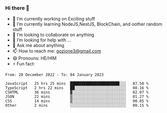 ### Hi there 👋

<!--
**charlieScript/charlieScript** is a ✨ _special_ ✨ repository because its `README.md` (this file) appears on your GitHub profile.

Here are some ideas to get you started: -->

- 🔭 I’m currently working on Exciting stuff
- 🌱 I’m currently learning NodeJS,NestJS, BlockChain, and oother random stuff
- 👯 I’m looking to collaborate on anything
- 🤔 I’m looking for help with ...
- 💬 Ask me about anything
- 📫 How to reach me: gozione3@gmail.com
- 😄 Pronouns: HE/HIM
- ⚡ Fun fact: 
<!--START_SECTION:waka-->

```text
From: 28 December 2022 - To: 04 January 2023

JavaScript   25 hrs 25 mins  ██████████████████████░░░   87.50 %
TypeScript   2 hrs 22 mins   ██░░░░░░░░░░░░░░░░░░░░░░░   08.16 %
CSHTML       36 mins         ▓░░░░░░░░░░░░░░░░░░░░░░░░   02.07 %
JSON         22 mins         ▒░░░░░░░░░░░░░░░░░░░░░░░░   01.27 %
CSS          14 mins         ▒░░░░░░░░░░░░░░░░░░░░░░░░   00.85 %
Other        2 mins          ░░░░░░░░░░░░░░░░░░░░░░░░░   00.15 %
```

<!--END_SECTION:waka-->
